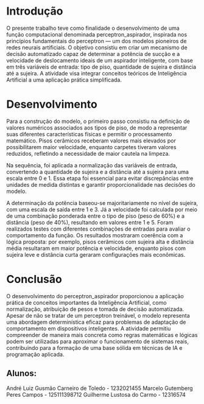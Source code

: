 # Introdução

O presente trabalho teve como finalidade o desenvolvimento de uma função computacional denominada perceptron_aspirador, inspirada nos princípios fundamentais do perceptron — um dos modelos pioneiros de redes neurais artificiais. O objetivo consistiu em criar um mecanismo de decisão automatizado capaz de determinar a potência de sucção e a velocidade de deslocamento ideais de um aspirador inteligente, com base em três variáveis de entrada: tipo de piso, quantidade de sujeira e distância até a sujeira. A atividade visa integrar conceitos teóricos de Inteligência Artificial a uma aplicação prática simplificada.

# Desenvolvimento

Para a construção do modelo, o primeiro passo consistiu na definição de valores numéricos associados aos tipos de piso, de modo a representar suas diferentes características físicas e permitir o processamento matemático. Pisos cerâmicos receberam valores mais elevados por possibilitarem maior velocidade, enquanto carpetes tiveram valores reduzidos, refletindo a necessidade de maior cautela na limpeza.

Na sequência, foi aplicada a normalização das variáveis de entrada, convertendo a quantidade de sujeira e a distância até a sujeira para uma escala entre 0 e 1. Essa etapa foi essencial para evitar discrepâncias entre unidades de medida distintas e garantir proporcionalidade nas decisões do modelo.

A determinação da potência baseou-se majoritariamente no nível de sujeira, com uma escala de saída entre 1 e 3. Já a velocidade foi calculada por meio de uma combinação ponderada entre o tipo de piso (peso de 60%) e a distância (peso de 40%), resultando em valores entre 1 e 5. Foram realizados testes com diferentes combinações de entradas para avaliar o comportamento da função. Os resultados mostraram coerência com a lógica proposta: por exemplo, pisos cerâmicos com sujeira alta e distância média resultaram em maior potência e velocidade, enquanto pisos com sujeira leve e distância curta geraram configurações mais econômicas.

# Conclusão

O desenvolvimento do perceptron_aspirador proporcionou a aplicação prática de conceitos importantes da Inteligência Artificial, como normalização, atribuição de pesos e tomada de decisão automatizada. Apesar de não se tratar de um perceptron treinável, o modelo representa uma abordagem determinística eficaz para problemas de adaptação de comportamento em dispositivos inteligentes. A atividade permitiu compreender de maneira mais concreta como regras matemáticas e lógicas podem ser utilizadas para aproximar o funcionamento de sistemas reais, contribuindo para a formação de uma base sólida em técnicas de IA e programação aplicada.


## Alunos: 
André Luiz Gusmão Carneiro de Toledo - 1232021455
Marcelo Gutemberg Peres Campos - 125111398712
Guilherme Lustosa do Carmo - 12316574
